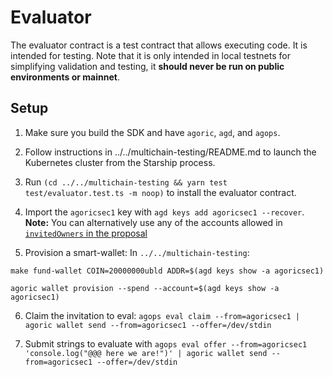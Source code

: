 # Evaluator

The evaluator contract is a test contract that allows executing code. It is intended for testing. Note that it is only intended in local testnets for simplifying validation and testing, it **should never be run on public environments or mainnet**.

## Setup

1. Make sure you build the SDK and have `agoric`, `agd`, and `agops`.

2. Follow instructions in ../../multichain-testing/README.md to launch the Kubernetes cluster from the Starship process.

3. Run `(cd ../../multichain-testing && yarn test test/evaluator.test.ts -m noop)` to install the evaluator contract.

4. Import the `agoricsec1` key with `agd keys add agoricsec1 --recover`.
**Note:** You can alternatively use any of the accounts allowed in [`invitedOwners` in the proposal](./src/evaluator.builder.js#L15-L20)

5. Provision a smart-wallet:
In `../../multichain-testing`:
```
make fund-wallet COIN=20000000ubld ADDR=$(agd keys show -a agoricsec1)
```
```
agoric wallet provision --spend --account=$(agd keys show -a agoricsec1)
```

6. Claim the invitation to eval: `agops eval claim --from=agoricsec1 | agoric wallet send --from=agoricsec1 --offer=/dev/stdin`

7. Submit strings to evaluate with `agops eval offer --from=agoricsec1 'console.log("@@@ here we are!")' | agoric wallet send --from=agoricsec1 --offer=/dev/stdin`
